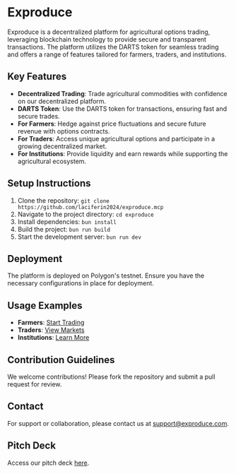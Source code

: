# Exproduce

Exproduce is a decentralized platform for agricultural options trading, leveraging blockchain technology to provide secure and transparent transactions. The platform utilizes the DARTS token for seamless trading and offers a range of features tailored for farmers, traders, and institutions.

## Key Features

- **Decentralized Trading**: Trade agricultural commodities with confidence on our decentralized platform.
- **DARTS Token**: Use the DARTS token for transactions, ensuring fast and secure trades.
- **For Farmers**: Hedge against price fluctuations and secure future revenue with options contracts.
- **For Traders**: Access unique agricultural options and participate in a growing decentralized market.
- **For Institutions**: Provide liquidity and earn rewards while supporting the agricultural ecosystem.

## Setup Instructions

1. Clone the repository: `git clone https://github.com/laciferin2024/exproduce.mcp`
2. Navigate to the project directory: `cd exproduce`
3. Install dependencies: `bun install`
4. Build the project: `bun run build`
5. Start the development server: `bun run dev`

## Deployment

The platform is deployed on Polygon's testnet. Ensure you have the necessary configurations in place for deployment.

## Usage Examples

- **Farmers**: [Start Trading](https://exproduce.vercel.app/farmer/create)
- **Traders**: [View Markets](https://exproduce.vercel.app/markets)
- **Institutions**: [Learn More](https://exproduce.vercel.app/institutions)

## Contribution Guidelines

We welcome contributions! Please fork the repository and submit a pull request for review.

## Contact

For support or collaboration, please contact us at [support@exproduce.com](mailto:hiro@decenterai.com).

## Pitch Deck

Access our pitch deck [here](https://nas.decenterai.com/Exproduce-Pitch.pdf).
